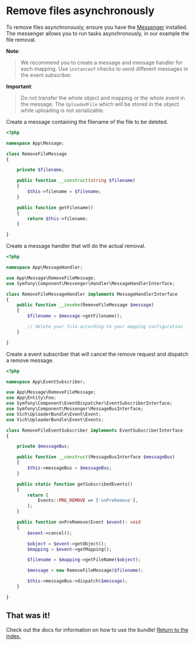Remove files asynchronously
=========================

To remove files asynchronously, ensure you have the [Messenger](https://symfony.com/doc/current/messenger.html) installed.
The messenger allows you to run tasks asynchronously, in our example the file removal.

**Note**:

> We recommend you to create a message and message handler for each mapping.
> Use `instanceof` checks to send different messages in the event subscriber.

**Important**:

> Do not transfer the whole object and mapping or the whole event in the message.
> The `UploadedFile` which will be stored in the object while uploading is not serializable.

Create a message containing the filename of the file to be deleted.

```php
<?php

namespace App\Message;

class RemoveFileMessage
{

    private $filename;

    public function __construct(string $filename)
    {
        $this->filename = $filename;
    }

    public function getFilename()
    {
        return $this->filename;
    }

}
```

Create a message handler that will do the actual removal.

```php
<?php

namespace App\MessageHandler;

use App\Message\RemoveFileMessage;
use Symfony\Component\Messenger\Handler\MessageHandlerInterface;

class RemoveFileMessageHandler implements MessageHandlerInterface
{
    public function __invoke(RemoveFileMessage $message)
    {
        $filename = $message->getFilename();

        // delete your file according to your mapping configuration
    }

}
```

Create a event subscriber that will cancel the remove request and dispatch a remove message.

```php
<?php

namespace App\EventSubscriber;

use App\Message\RemoveFileMessage;
use App\Entity\Foo;
use Symfony\Component\EventDispatcher\EventSubscriberInterface;
use Symfony\Component\Messenger\MessageBusInterface;
use Vich\UploaderBundle\Event\Event;
use Vich\UploaderBundle\Event\Events;

class RemoveFileEventSubscriber implements EventSubscriberInterface
{

    private $messageBus;

    public function __construct(MessageBusInterface $messageBus)
    {
        $this->messageBus = $messageBus;
    }

    public static function getSubscribedEvents()
    {
        return [
            Events::PRE_REMOVE => ['onPreRemove'],
        ];
    }

    public function onPreRemove(Event $event): void
    {
        $event->cancel();

        $object = $event->getObject();
        $mapping = $event->getMapping();

        $filename = $mapping->getFileName($object);

        $message = new RemoveFileMessage($filename);

        $this->messageBus->dispatch($message);
    }

}
```

## That was it!

Check out the docs for information on how to use the bundle! [Return to the index.](/docs/index.md)

